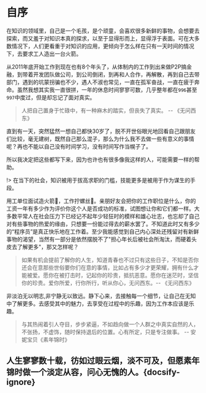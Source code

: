 # 自序

在知识的领域里，自己是一个毛孩，是个顽童，会喜欢很多新鲜的事物，会想要去探索，而又羞于对知识本真的探求，以至于显得形而上，显得浮于表面。可在大多数情况下，人们更看重于对知识的应用，更倾向于怎么样在只有一天时间的情况下，去要求工人造出一台火箭。

从2011年底开始工作到现在也有8个年头了，从体制内的工作到出来做P2P搞金融，到带着开发团队做公司，到公司倒闭，到再和人合作，再解散，再到自己去带部门，遇到的坑蒙拐骗也不少，遇人不淑也常见，一直在孤军奋战，一直在疲于奔命。虽然我想其实我一直很拼，一年的休息时间寥寥可数，几乎整年都在`996`甚至`997`中度过，但是却忘记了面对真实。

> 人把自己置身于忙碌中，有一种麻木的踏实，但丧失了真实。 -- 《无问西东》

直到有一天，突然猛然一想自己都快30岁了，脱不开世俗眼光地回看自己跟朋友们比较，毫无建树，既然自己那么混子，那么为什么我不去做一些有意义的事情呢？再也不能以自己没有时间学习，没有时间写作当幌子了。

所以我决定把这些都写下来，因为也许也有很多像我这样的人，可能需要一样的帮助。

!> 在当下的社会，知识被用于拔高求职的门槛，技能更多是被用于作为谋生的手段。

用工单位面试造火箭🚀，工作拧螺丝🔩。亲朋好友会把你的工作职位是什么，你的工资一年有多少作为评价你这个人是否成功的标准，试图想让你和它们都一样。大多数平常人在社会压力下已经记不起年少轻狂时的模样和雄心壮志，也忘却了自己对有些事物的热爱的缘由，只想要一份能过得去的薪水罢了。不知道此时又有多少的“程序员”是真正快乐地在工作着。至少我能感觉到自己内心深处还残留对有新鲜事物的渴望，当然有一部分是依然摆脱不了"担心年长后被社会所淘汰，而硬着头皮去了解更多"，那又怎样呢？

> 如果有机会提前了解你的人生，知道青春也不过只有这些日子，不知是否你还会在意那些世俗要你们在意的事情，比如占有多少才更荣耀，拥有什么才能被爱。愿你在被打击时，记起你的珍贵，抵抗恶意。愿你在迷茫时，坚信你的珍贵。爱你所爱，行你所行，听从你心，无问西东。-- 《无问西东》



非淡泊无以明志,非宁静无以致远。静下心来，去接触每一个细节，让自己在无知中了解更多。去感受其中的魅力，去享受在过程中的乐趣，因为工作本应该是乐趣。

> 与其热闹着引人夺目，步步紧逼，不如趋向做一个人群之中真实自然的人，不张扬，不虚饰，随时保持退后的位置。心有所定，只是专注做事。 -- 安妮宝贝《素年锦时》


## 人生寥寥数十载，彷如过眼云烟，淡不可及，但愿素年锦时做一个淡定从容，问心无愧的人。{docsify-ignore}


